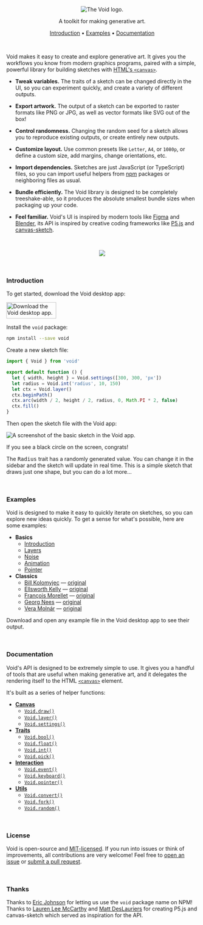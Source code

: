 <p align="center">
  <picture>
    <source media="(prefers-color-scheme: dark)" srcset="./docs/images/banner-dark.png">
    <img alt="The Void logo." src="./docs/images/banner-light.png">
  </picture>
</p>
<p align="center">
  A toolkit for making generative art.
</p>
<p align="center">
  <a href="#introduction">Introduction</a> •
  <a href="#examples">Examples</a> •
  <a href="#documentation">Documentation</a>
</p>
<br/>

Void makes it easy to create and explore generative art. It gives you the workflows you know from modern graphics programs, paired with a simple, powerful library for building sketches with [HTML's `<canvas>`](https://developer.mozilla.org/en-US/docs/Web/API/Canvas_API).

- **Tweak variables.** The traits of a sketch can be changed directly in the UI, so you can experiment quickly, and create a variety of different outputs.

- **Export artwork.** The output of a sketch can be exported to raster formats like PNG or JPG, as well as vector formats like SVG out of the box!

- **Control randomness.** Changing the random seed for a sketch allows you to reproduce existing outputs, or create entirely new outputs.

- **Customize layout.** Use common presets like `Letter`, `A4`, or `1080p`, or define a custom size, add margins, change orientations, etc.

- **Import dependencies.** Sketches are just JavaScript (or TypeScript) files, so you can import useful helpers from [npm](https://www.npmjs.com/) packages or neighboring files as usual.

- **Bundle efficiently.** The Void library is designed to be completely treeshake-able, so it produces the absolute smallest bundle sizes when packaging up your code.

- **Feel familiar.** Void's UI is inspired by modern tools like [Figma](https://www.figma.com/) and [Blender](https://www.blender.org/), its API is inspired by creative coding frameworks like [P5.js](https://p5js.org/) and [canvas-sketch](https://github.com/mattdesl/canvas-sketch).

<br/>
<p align="center">
  <img src="./docs/images/recording.gif" />
</p>
<br/>

### Introduction

To get started, download the Void desktop app:

<img width="131" height="43" alt="Download the Void desktop app." src="./docs/images/download.png" />

Install the `void` package:

```bash
npm install --save void
```

Create a new sketch file:

```js
import { Void } from 'void'

export default function () {
  let { width, height } = Void.settings([300, 300, 'px'])
  let radius = Void.int('radius', 10, 150)
  let ctx = Void.layer()
  ctx.beginPath()
  ctx.arc(width / 2, height / 2, radius, 0, Math.PI * 2, false)
  ctx.fill()
}
```

Then open the sketch file with the Void app:

![A screenshot of the basic sketch in the Void app.](./docs/images/introduction.png)

If you see a black circle on the screen, congrats!

The <kbd>Radius</kbd> trait has a randomly generated value. You can change it in the sidebar and the sketch will update in real time. This is a simple sketch that draws just one shape, but you can do a lot more…

<br/>

### Examples

Void is designed to make it easy to quickly iterate on sketches, so you can explore new ideas quickly. To get a sense for what's possible, here are some examples:

- **Basics**
  - [Introduction](./examples/basics/introduction.js)
  - [Layers](./examples/basics/layers.js)
  - [Noise](./examples/basics/noise.js)
  - [Animation](./examples/basics/animation.js)
  - [Pointer](./examples/basics/pointer.js)
- **Classics**
  - [Bill Kolomyjec](./examples/classics/bill-kolomyjec.js) — [original](http://recodeproject.com/artwork/v2n3random-squares)
  - [Ellsworth Kelly](./examples/classics/ellsworth-kelly.js) — [original](https://www.moma.org/collection/works/35484)
  - [François Morellet](./examples/classics/francois-morellet.js) — [original](https://www.wikiart.org/en/francois-morellet/tirets-neon-0-90-avec-4-rythmes-interferents-191)
  - [Georg Nees](./examples/classics/georg-nees.js) — [original](https://collections.vam.ac.uk/item/O221321/schotter-print-nees-georg/)
  - [Vera Molnár](./examples/classics/vera-molnar.js) — [original](https://pratiques-picturales.net/article63.html)

Download and open any example file in the Void desktop app to see their output.

<br/>

### Documentation

Void's API is designed to be extremely simple to use. It gives you a handful of tools that are useful when making generative art, and it delegates the rendering itself to the HTML [`<canvas>`](https://www.google.com/search?client=firefox-b-1-d&q=mdn+canvas) element.

It's built as a series of helper functions:

- [**Canvas**](./docs/void.md#canvas)
  - [`Void.draw()`](./docs/void.md#voiddraw)
  - [`Void.layer()`](./docs/void.md#voidlayer)
  - [`Void.settings()`](./docs/void.md#voidsettings)
- [**Traits**](./docs/void.md#traits)
  - [`Void.bool()`](./docs/void.md#voidbool)
  - [`Void.float()`](./docs/void.md#voidfloat)
  - [`Void.int()`](./docs/void.md#voidint)
  - [`Void.pick()`](./docs/void.md#voidpick)
- [**Interaction**](./docs/void.md#interaction)
  - [`Void.event()`](./docs/void.md#voidevent)
  - [`Void.keyboard()`](./docs/void.md#voidkeyboard)
  - [`Void.pointer()`](./docs/void.md#voidpointer)
- [**Utils**](./docs/void.md#utils)
  - [`Void.convert()`](./docs/void.md#voidconvert)
  - [`Void.fork()`](./docs/void.md#voidfork)
  - [`Void.random()`](./docs/void.md#voidrandom)

<br/>

### License

Void is open-source and [MIT-licensed](./License.md). If you run into issues or think of improvements, all contributions are very welcome! Feel free to [open an issue](https://github.com/ianstormtaylor/void/issues) or [submit a pull request](https://github.com/ianstormtaylor/void/pulls).

<br/>

### Thanks

Thanks to [Eric Johnson](https://github.com/edj-boston) for letting us use the `void` package name on NPM! Thanks to [Lauren Lee McCarthy](https://github.com/lmccart) and [Matt DesLauriers](https://github.com/mattdesl) for creating P5.js and canvas-sketch which served as inspiration for the API.
